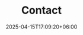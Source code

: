 ---
title: "Contact"
date: 2025-04-15T17:09:20+06:00
description : "Contact The Bearded Tek"
layout: index
navbar:
    enable: true
header:
    enable: true
    title: Drop Us a Line!
    text: Use this form to send us a message. Generally response times are within 1 business day.  Alternatively, give us a call.
about:
    enable: true
    items:
        1:
            icon: map
            title: Service Area
            text: Palmer and Wasilla Areas
            link:
        2:
            icon: email
            title: Email Us
            text: contact@beardedtek.com
            link: mailto:contact@beardedtek.com
        3:
            icon: phone
            title: Call Us
            text: (907) 519-8577
            link: "tel:+19075198577"
form:
    enable: true
    method: POST
    action: "https://formspree.io/f/meoanzpy"
footer:
    enable: true
---